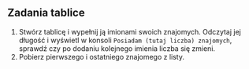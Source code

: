 ## Zadania tablice
1. Stwórz tablicę i wypełnij ją imionami swoich znajomych. Odczytaj jej długość i wyświetl w konsoli `Posiadam (tutaj liczba) znajomych`, sprawdź czy po dodaniu kolejnego imienia liczba się zmieni.
2. Pobierz pierwszego i ostatniego znajomego z listy.


